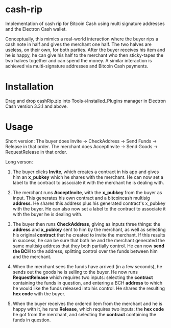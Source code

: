 # cash-rip
Implementation of cash rip for Bitcoin Cash using multi signature addresses and the Electron Cash wallet.

Conceptually, this mimics a real-world interaction where the buyer rips a cash note in half and gives the merchant one half.
The two halves are useless, on their own, for both parties. After the buyer receives his item and he is happy, he can give his half to the 
merchant who then sticky-tapes the two halves together and can spend the money. A similar interaction is achieved via 
multi-signature addresses and Bitcoin Cash payments.

# Installation

Drag and drop cashRip.zip into Tools->Installed_Plugins manager in Electron Cash version 3.3.1 and above.

# Usage

Short version: The buyer does Invite -> CheckAddress -> Send Funds -> Release in that order. The merchant does AcceptInvite -> Send Goods -> RequestRelease in that order.

Long verson:

1. The buyer clicks **Invite**, which creates a contract in his app and gives him an **x_pubkey** which he shares with the merchant. He can now set a label to the contract to associate it with the merchant he is dealing with.
2. The merchant runs **AcceptInvite**, with the **x_pubkey** from the buyer as input. This generates his own contract and a bitcoincash multisig **address**. He shares this address plus his generated contract's x_pubkey with the buyer. He can also now set a label to the contract to associate it with the buyer he is dealing with.
3. The buyer then runs **CheckAddress**, giving as inputs three things: the **address** and **x_pubkey** sent to him by the merchant, as well as selecting his original **contract** that he created to invite the merchant. If this results in success, he can be sure that both he and the merchant generated the same multisig address that they both partially control. He can now **send the BCH** to the address, splitting control over the funds between him and the merchant.
4. When the merchant sees the funds have arrived (in a few seconds), he sends out the goods he is selling to the buyer. He now runs **RequestRelease** which requires two inputs: selecting the **contract** containing the funds in question, and entering a BCH **address** to which he would like the funds released into his control. He shares the resulting **hex code** with the buyer.

5. When the buyer receives the ordered item from the merchant and he is happy with it, he runs **Release**, which requires two inputs: the **hex code** he got from the merchant, and selecting the **contract** containing the funds in question.

